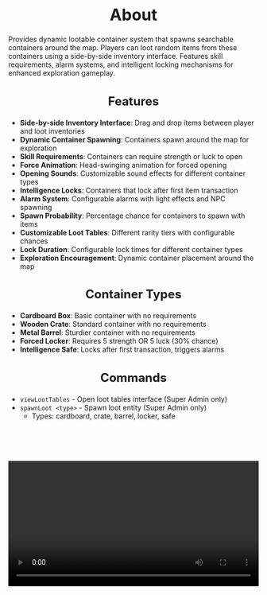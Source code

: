 <h1 style="text-align:center; font-size:2rem; font-weight:bold;">About</h1>

Provides dynamic lootable container system that spawns searchable containers around the map. Players can loot random items from these containers using a side-by-side inventory interface. Features skill requirements, alarm systems, and intelligent locking mechanisms for enhanced exploration gameplay.

<h2 style="text-align:center; font-size:1.5rem; font-weight:bold;">Features</h2>

- **Side-by-side Inventory Interface**: Drag and drop items between player and loot inventories
- **Dynamic Container Spawning**: Containers spawn around the map for exploration
- **Skill Requirements**: Containers can require strength or luck to open
- **Force Animation**: Head-swinging animation for forced opening
- **Opening Sounds**: Customizable sound effects for different container types
- **Intelligence Locks**: Containers that lock after first item transaction
- **Alarm System**: Configurable alarms with light effects and NPC spawning
- **Spawn Probability**: Percentage chance for containers to spawn with items
- **Customizable Loot Tables**: Different rarity tiers with configurable chances
- **Lock Duration**: Configurable lock times for different container types
- **Exploration Encouragement**: Dynamic container placement around the map

<h2 style="text-align:center; font-size:1.5rem; font-weight:bold;">Container Types</h2>

- **Cardboard Box**: Basic container with no requirements
- **Wooden Crate**: Standard container with no requirements  
- **Metal Barrel**: Sturdier container with no requirements
- **Forced Locker**: Requires 5 strength OR 5 luck (30% chance)
- **Intelligence Safe**: Locks after first transaction, triggers alarms

<h2 style="text-align:center; font-size:1.5rem; font-weight:bold;">Commands</h2>

- `viewLootTables` - Open loot tables interface (Super Admin only)
- `spawnLoot <type>` - Spawn loot entity (Super Admin only)
  - Types: cardboard, crate, barrel, locker, safe

<br><br>

<p align="center">
  <video width="900" style="max-width:100%; margin-bottom: 40px; margin-top: 20px;" controls>
    <source src="https://github.com/bleonheart/bleonheart.github.io/raw/refs/heads/main/docs/assets/CorpseLooting.mp4" type="video/mp4">
    Your browser does not support the video tag.
  </video>
</p>

<br><br>

